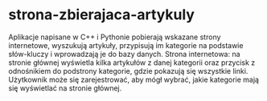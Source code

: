 # strona-zbierajaca-artykuly

Aplikacje napisane w C++ i Pythonie pobierają wskazane strony internetowe, wyszukują artykuły, przypisują im kategorie na podstawie słów-kluczy i wprowadzają je do bazy danych.
Strona internetowa: na stronie głównej wyświetla kilka artykułów z danej kategorii oraz przycisk z odnośnikiem do podstrony kategorie, gdzie pokazują się wszystkie linki. Użytkownik może się zarejestrować, aby mógł wybrać, jakie kategorie mają się wyświetlać na stronie głównej.
